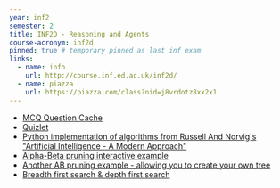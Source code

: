 ```yaml
---
year: inf2
semester: 2
title: INF2D - Reasoning and Agents
course-acronym: inf2d
pinned: true # temporary pinned as last inf exam
links:
  - name: info
    url: http://course.inf.ed.ac.uk/inf2d/
  - name: piazza
    url: https://piazza.com/class?nid=j8vrdotz8xx2x1
---
```


- [MCQ Question Cache](/drive?next=1coz6nMPFCZqR8mBU6AiDiVz0r28WMSNaSH9YcY7c6R0)
- [Quizlet](https://quizlet.com/293000769/inf2d-flash-cards/)
- [Python implementation of algorithms from Russell And Norvig's "Artificial Intelligence - A Modern Approach"
](https://github.com/aimacode/aima-python)
- [Alpha-Beta pruning interactive example](http://inst.eecs.berkeley.edu/~cs61b/fa14/ta-materials/apps/ab_tree_practice/)
- [Another AB pruning example - allowing you to create your own tree](http://proof.github.io/minimax/)
- [Breadth first search & depth first search](https://youtu.be/bIA8HEEUxZI)
